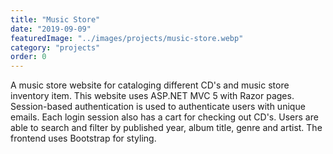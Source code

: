 ```yaml
---
title: "Music Store"
date: "2019-09-09"
featuredImage: "../images/projects/music-store.webp"
category: "projects"
order: 0
---
```

A music store website for cataloging different CD's and music store inventory item. This website uses ASP.NET MVC 5 with Razor pages. Session-based authentication is used to authenticate users with unique emails. Each login session also has a cart for checking out CD's. Users are able to search and filter by published year, album title, genre and artist. The frontend uses Bootstrap for styling.